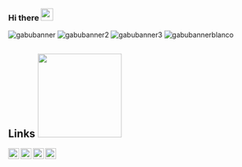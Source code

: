 ### Hi there <img src="https://media.giphy.com/media/hvRJCLFzcasrR4ia7z/giphy.gif" width="25px">
![gabubanner](https://user-images.githubusercontent.com/47054908/163169901-adf11ca7-995d-4c4e-af50-b03b2b4854f4.png)
![gabubanner2](https://user-images.githubusercontent.com/47054908/163169922-45ffa6b1-a73f-452d-a6bb-506827c23912.png)
![gabubanner3](https://user-images.githubusercontent.com/47054908/163169935-c94f4c05-db08-4004-812a-4e3e7662c052.png)
![gabubannerblanco](https://user-images.githubusercontent.com/47054908/163169944-087c13bb-e9a3-4a52-8811-ff151e71d4d3.png)



## Links <img height="170" src="https://user-images.githubusercontent.com/47054908/163049423-8dfa5c0b-263b-4ac1-8f84-0be01e31aaab.gif"/>
<a href="https://twitter.com/GABjTDev">
  <img align="left" alt="GABjTDev | Twitter" width="22px" src="https://raw.githubusercontent.com/peterthehan/peterthehan/master/assets/twitter.svg" />
</a>
<a href="https://www.linkedin.com/in/gabrielomarr/">
  <img align="left" alt="Gabriel LinkedIN" width="22px" src="https://raw.githubusercontent.com/peterthehan/peterthehan/master/assets/linkedin.svg" />
</a>
<a href="https://codepen.io/gabrielomarr">
  <img align="left" alt="Gabriel CodePen" width="22px" src="https://user-images.githubusercontent.com/47054908/163047235-cd88c22a-1c7f-4bbb-abfe-ba636092ef87.png" />
</a>
<a href="https://portfolio-gabrielomarr.vercel.app">
  <img align="left" alt="Gabriel portfolio" width="22px" src="https://user-images.githubusercontent.com/47054908/163048009-9f597a38-1960-4d38-a9d3-8d53c114ea0d.png" />
</a>

<!--
**GabrielOmarR/GabrielOmarR** is a ✨ _special_ ✨ repository because its `README.md` (this file) appears on your GitHub profile.

Here are some ideas to get you started:

- 🔭 I’m currently working on ...
- 🌱 I’m currently learning ...
- 👯 I’m looking to collaborate on ...
- 🤔 I’m looking for help with ...
- 💬 Ask me about ...
- 📫 How to reach me: ...
- 😄 Pronouns: ...
- ⚡ Fun fact: ...
-->
